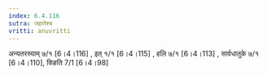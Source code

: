 ```yaml
---
index: 6.4.116
sutra: जहातेश्च
vritti: anuvritti
---
```


अन्यतरस्याम् ७/१ [6।4।116] , इत् १/१ [6।4।115] , हलि ७/१ [6।4।113] , सार्वधातुके ७/१ [6।4।110],  क्ङिति 7/1 [6।4।98] 